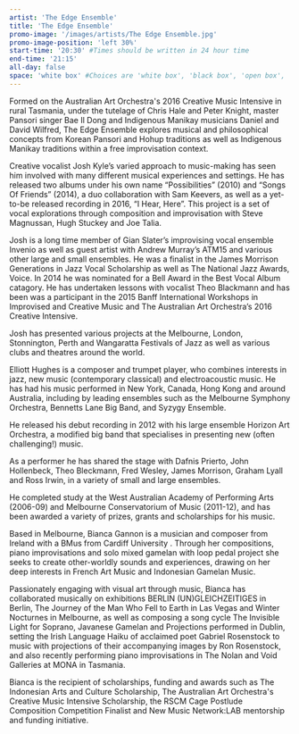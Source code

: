 ```yaml
---
artist: 'The Edge Ensemble'
title: 'The Edge Ensemble'
promo-image: '/images/artists/The Edge Ensemble.jpg'
promo-image-position: 'left 30%'
start-time: '20:30' #Times should be written in 24 hour time
end-time: '21:15'
all-day: false
space: 'white box' #Choices are 'white box', 'black box', 'open box', 'grounds'
---
```

<!-- Description -->
Formed on the Australian Art Orchestra's 2016 Creative Music Intensive in rural Tasmania, under the tutelage of Chris Hale and Peter Knight, master Pansori singer Bae Il Dong and Indigenous Manikay musicians Daniel and David Wilfred, The Edge Ensemble explores musical and philosophical concepts from Korean Pansori and Hohup traditions as well as Indigenous Manikay traditions within a free improvisation context.

<!-- Bio -->
Creative vocalist Josh Kyle’s varied approach to music-making has seen him involved with many different musical experiences and settings.  He has released two albums under his own name “Possibilities” (2010) and “Songs Of Friends” (2014), a duo collaboration with Sam Keevers, as well as a yet-to-be released recording in 2016, “I Hear, Here”. This project is a set of vocal explorations through composition and improvisation with Steve Magnussan, Hugh Stuckey and Joe Talia.

Josh is a long time member of Gian Slater’s improvising vocal ensemble Invenio as well as guest artist with Andrew Murray’s ATM15 and various other large and small ensembles.  He was a finalist in the James Morrison Generations in Jazz Vocal Scholarship as well as The National Jazz Awards, Voice.  In 2014 he was nominated for a Bell Award in the  Best Vocal Album catagory.  He has undertaken lessons with vocalist Theo Blackmann and has been was a participant in the 2015 Banff International Workshops in Improvised and Creative Music and The Australian Art Orchestra’s 2016 Creative Intensive.

Josh has presented various projects at the Melbourne, London, Stonnington, Perth and Wangaratta Festivals of Jazz as well as various clubs and theatres around the world.

Elliott Hughes is a composer and trumpet player, who combines interests in jazz, new music (contemporary classical) and electroacoustic music.  He has had his music performed in New York, Canada, Hong Kong and around Australia, including by leading ensembles such as the Melbourne Symphony Orchestra, Bennetts Lane Big Band, and Syzygy Ensemble.

He released his debut recording in 2012 with his large ensemble Horizon Art Orchestra, a modified big band that specialises in presenting new (often challenging!) music.  

As a performer he has shared the stage with Dafnis Prierto, John Hollenbeck, Theo Bleckmann, Fred Wesley, James Morrison, Graham Lyall and Ross Irwin, in a variety of small and large ensembles.

He completed study at the West Australian Academy of Performing Arts (2006-09) and Melbourne Conservatorium of Music (2011-12), and has been awarded a variety of prizes, grants and scholarships for his music.

Based in Melbourne, Bianca Gannon is a musician and composer from Ireland with a BMus from Cardiff University . Through her compositions, piano improvisations and solo mixed gamelan with loop pedal project she seeks to create other-worldly sounds and experiences, drawing on her deep interests in French Art Music and Indonesian Gamelan Music.

Passionately engaging with visual art through music, Bianca has collaborated musically on exhibitions BERLIN (UN)GLEICHZEITIGES in Berlin, The Journey of the Man Who Fell to Earth in Las Vegas and Winter Nocturnes in Melbourne, as well as composing a song cycle The Invisible Light for Soprano, Javanese Gamelan and Projections performed in Dublin, setting the Irish Language Haiku of acclaimed poet Gabriel Rosenstock to music with projections of their accompanying images by Ron Rosenstock, and also recently performing piano improvisations in The Nolan and Void Galleries at MONA in Tasmania.

Bianca is the recipient of scholarships, funding and awards such as The Indonesian Arts and Culture Scholarship, The Australian Art Orchestra's Creative Music Intensive Scholarship, the RSCM Cage Postlude Composition Competition Finalist and New Music Network:LAB mentorship and funding initiative.
